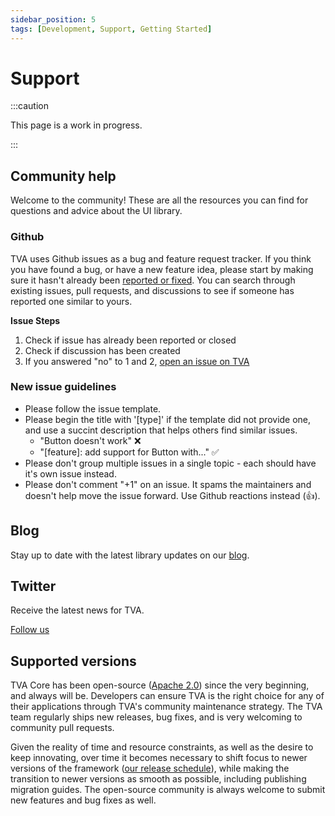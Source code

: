 ```yaml
---
sidebar_position: 5
tags: [Development, Support, Getting Started]
---
```


# Support

:::caution

This page is a work in progress.

:::

## Community help

Welcome to the community! These are all the resources you can find for questions and advice about the UI library.

### Github

TVA uses Github issues as a bug and feature request tracker. If you think you have found a bug, or have a new feature idea, please start by making sure it hasn't already been [reported or fixed](https://github.com/pluralsight/tva/issues?q=is%3Aissue+is%3Aclosed). You can search through existing issues, pull requests, and discussions to see if someone has reported one similar to yours.

**Issue Steps**

1. Check if issue has already been reported or closed
2. Check if discussion has been created
3. If you answered "no" to 1 and 2, [open an issue on TVA](https://github.com/pluralsight/tva/issues/new/choose)

### New issue guidelines

- Please follow the issue template.
- Please begin the title with '[type]' if the template did not provide one, and use a succint description that helps others find similar issues.
  - "Button doesn't work" ❌
  - "[feature]: add support for Button with..." ✅
- Please don't group multiple issues in a single topic - each should have it's own issue instead.
- Please don't comment "+1" on an issue. It spams the maintainers and doesn't help move the issue forward. Use Github reactions instead (👍).

## Blog

Stay up to date with the latest library updates on our [blog](/blog).

## Twitter

Receive the latest news for TVA.

<!-- TODO: Replace handle with TVA -->

[Follow us](https://twitter.com/pluralsight)

## Supported versions

TVA Core has been open-source ([Apache 2.0](https://github.com/pluralsight/tva/blob/main/LICENSE)) since the very beginning, and always will be. Developers can ensure TVA is the right choice for any of their applications through TVA's community maintenance strategy. The TVA team regularly ships new releases, bug fixes, and is very welcoming to community pull requests.

Given the reality of time and resource constraints, as well as the desire to keep innovating, over time it becomes necessary to shift focus to newer versions of the framework ([our release schedule](../discover-more/roadmap)), while making the transition to newer versions as smooth as possible, including publishing migration guides. The open-source community is always welcome to submit new features and bug fixes as well.
